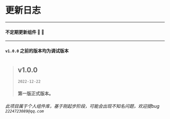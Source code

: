 # 更新日志
***
#### 不定期更新组件  :tada: :tada:

***

#### `v1.0.0` 之前的版本均为调试版本

#
#
#

> ## v1.0.0
> `2022-12-22`
> #### 第一版正式版本。










###### 此项目属于个人组件库，基于刚起步阶段，可能会出现不知名问题，欢迎提bug `2224723089@qq.com`
